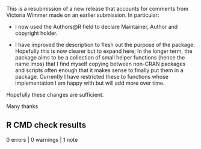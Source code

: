 This is a resubmission of a new release that accounts for comments from
Victoria Wimmer made on an earlier submission. In particular:

- I now used the Authors@R field to declare Maintainer, Author and copyright holder.

- I have improved the description to flesh out the purpose of the package.
  Hopefully this is now clearer but to expand here; In the longer term, the 
  package aims to be a collection of small helper functions (hence the name
  imps) that I find myself copying between non-CRAN packages and scripts
  often enough that it makes sense to finally put them in a package. Currently
  I have restricted these to functions whose implementation I am happy with
  but will add more over time.

Hopefully these changes are sufficient.

Many thanks

## R CMD check results

0 errors | 0 warnings | 1 note

